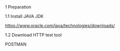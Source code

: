 1	Preparation

1.1	Install JAVA JDK

https://www.oracle.com/java/technologies/downloads/

1.2	Download HTTP test tool

   POSTMAN
